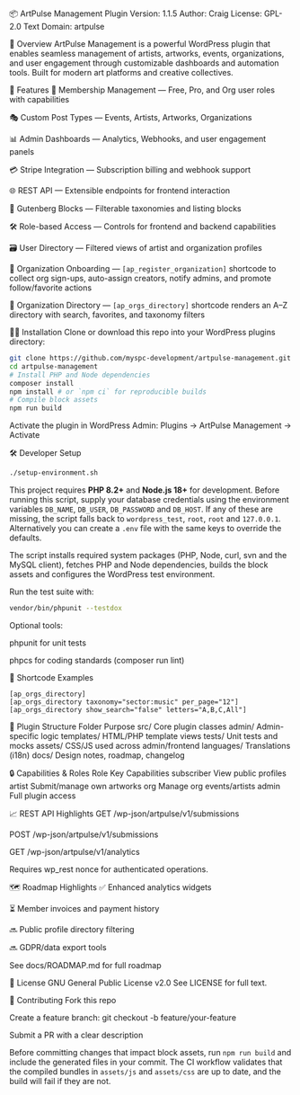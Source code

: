 📦 ArtPulse Management Plugin
Version: 1.1.5
Author: Craig
License: GPL-2.0
Text Domain: artpulse

🎨 Overview
ArtPulse Management is a powerful WordPress plugin that enables seamless management of artists, artworks, events, organizations, and user engagement through customizable dashboards and automation tools. Built for modern art platforms and creative collectives.

🚀 Features
🔐 Membership Management — Free, Pro, and Org user roles with capabilities

🎭 Custom Post Types — Events, Artists, Artworks, Organizations

📊 Admin Dashboards — Analytics, Webhooks, and user engagement panels

💳 Stripe Integration — Subscription billing and webhook support

🌐 REST API — Extensible endpoints for frontend interaction

🧩 Gutenberg Blocks — Filterable taxonomies and listing blocks

🛠️ Role-based Access — Controls for frontend and backend capabilities

🗃️ User Directory — Filtered views of artist and organization profiles

🧭 Organization Onboarding — `[ap_register_organization]` shortcode to collect org sign-ups, auto-assign creators, notify admins, and promote follow/favorite actions

📇 Organization Directory — `[ap_orgs_directory]` shortcode renders an A–Z directory with search, favorites, and taxonomy filters

🧑‍💻 Installation
Clone or download this repo into your WordPress plugins directory:

```bash
git clone https://github.com/myspc-development/artpulse-management.git
cd artpulse-management
# Install PHP and Node dependencies
composer install
npm install # or `npm ci` for reproducible builds
# Compile block assets
npm run build
```

Activate the plugin in WordPress Admin:
Plugins → ArtPulse Management → Activate

🛠️ Developer Setup

```bash
./setup-environment.sh
```
This project requires **PHP 8.2+** and **Node.js 18+** for development.
Before running this script, supply your database credentials using the
environment variables `DB_NAME`, `DB_USER`, `DB_PASSWORD` and
`DB_HOST`. If any of these are missing, the script falls back to
`wordpress_test`, `root`, `root` and `127.0.0.1`. Alternatively you can
create a `.env` file with the same keys to override the defaults.

The script installs required system packages (PHP, Node, curl, svn and
the MySQL client), fetches PHP and Node dependencies, builds the block
assets and configures the WordPress test environment.

Run the test suite with:

```bash
vendor/bin/phpunit --testdox
```

Optional tools:

phpunit for unit tests

phpcs for coding standards (composer run lint)

📘 Shortcode Examples

```
[ap_orgs_directory]
[ap_orgs_directory taxonomy="sector:music" per_page="12"]
[ap_orgs_directory show_search="false" letters="A,B,C,All"]
```

🔌 Plugin Structure
Folder	Purpose
src/	Core plugin classes
admin/	Admin-specific logic
templates/	HTML/PHP template views
tests/	Unit tests and mocks
assets/	CSS/JS used across admin/frontend
languages/	Translations (i18n)
docs/	Design notes, roadmap, changelog

🔒 Capabilities & Roles
Role	Key Capabilities
subscriber	View public profiles
artist	Submit/manage own artworks
org	Manage org events/artists
admin	Full plugin access

📈 REST API Highlights
GET /wp-json/artpulse/v1/submissions

POST /wp-json/artpulse/v1/submissions

GET /wp-json/artpulse/v1/analytics

Requires wp_rest nonce for authenticated operations.

🗺 Roadmap Highlights
✅ Enhanced analytics widgets

⏳ Member invoices and payment history

🔜 Public profile directory filtering

🔜 GDPR/data export tools

See docs/ROADMAP.md for full roadmap

📄 License
GNU General Public License v2.0
See LICENSE for full text.

🤝 Contributing
Fork this repo

Create a feature branch: git checkout -b feature/your-feature

Submit a PR with a clear description

Before committing changes that impact block assets, run `npm run build` and include the generated files in your commit. The CI workflow validates that the compiled bundles in `assets/js` and `assets/css` are up to date, and the build will fail if they are not.

